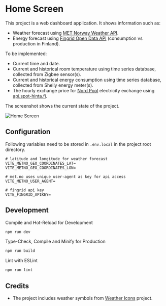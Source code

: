 # Home Screen

This project is a web dashboard application.
It shows information such as:

- Weather forecast using [MET Norway Weather API](https://api.met.no/).
- Energy forecast using [Fingrid Open Data API](https://data.fingrid.fi/en/pages/apis) (consumption vs production in Finland).

To be implemented:

- Current time and date.
- Current and historical room temperature using time series database, collected from Zigbee sensor(s).
- Current and historical energy consumption using time series database, collected from Shelly energy meter(s).
- The hourly exchange price for [Nord Pool](https://www.nordpoolgroup.com/en/) electricity exchange using [api.spot-hinta.fi](https://spot-hinta.fi/).

The screenshot shows the current state of the project.

![Home Screen](https://i.imgur.com/bDvYX7C.png)

## Configuration

Following variables need to be stored in `.env.local` in the project root directory.

```
# latitude and longitude for weather forecast
VITE_METNO_GEO_COORDINATES_LAT=
VITE_METNO_GEO_COORDINATES_LON=

# met.no uses unique user-agent as key for api access
VITE_METNO_USER_AGENT=

# fingrid api key
VITE_FINGRID_APIKEY=
```

## Development

Compile and Hot-Reload for Development

```sh
npm run dev
```

Type-Check, Compile and Minify for Production

```sh
npm run build
```

Lint with ESLint

```sh
npm run lint
```

## Credits

- The project includes weather symbols from [Weather Icons](https://erikflowers.github.io/weather-icons/) project.
